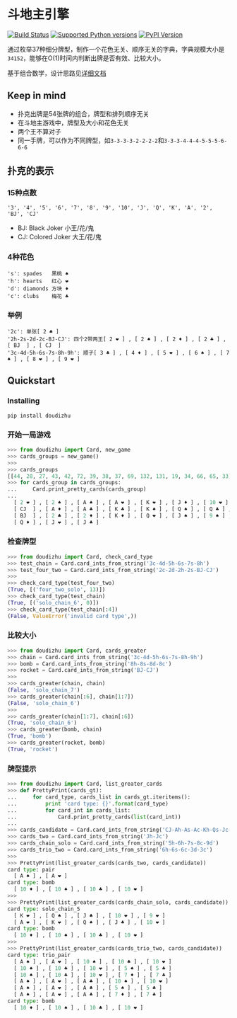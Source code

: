 # 斗地主引擎
[![Build Status](https://travis-ci.org/onestraw/doudizhu.svg)](https://travis-ci.org/onestraw/doudizhu)
[![Supported Python versions](https://img.shields.io/badge/Python-2%2C%203-green.svg)](https://pypi.org/project/doudizhu/)
[![PyPI Version](https://img.shields.io/badge/PyPI-0.1.5-orange.svg)](https://pypi.org/project/doudizhu/)

通过枚举37种细分牌型，制作一个花色无关、顺序无关的字典，字典规模大小是`34152`，能够在O(1)时间内判断出牌是否有效、比较大小。

基于组合数学，设计思路见[详细文档](docs/engine.md)

## Keep in mind
- 扑克出牌是54张牌的组合，牌型和排列顺序无关
- 在斗地主游戏中，牌型及大小和花色无关
- 两个王不算对子
- 同一手牌，可以作为不同牌型，如`3-3-3-3-2-2-2-2`和`3-3-3-4-4-4-5-5-5-6-6-6`

## 扑克的表示
### 15种点数

    '3', '4', '5', '6', '7', '8', '9', '10', 'J', 'Q', 'K', 'A', '2', 'BJ', 'CJ'

- BJ: Black Joker    小王/花/鬼
- CJ: Colored Joker  大王/花/鬼

### 4种花色

    's': spades   黑桃 ♠
    'h': hearts   红心 ❤
    'd': diamonds 方块 ♦
    'c': clubs    梅花 ♣

### 举例

    '2c': 单张[ 2 ♣ ]
    '2h-2s-2d-2c-BJ-CJ': 四个2带两王[ 2 ❤ ] , [ 2 ♠ ] , [ 2 ♦ ] , [ 2 ♣ ] , [ BJ  ] , [ CJ  ]
    '3c-4d-5h-6s-7s-8h-9h': 顺子[ 3 ♣ ] , [ 4 ♦ ] , [ 5 ❤ ] , [ 6 ♠ ] , [ 7 ♠ ] , [ 8 ❤ ] , [ 9 ❤ ]

## Quickstart
### Installing

`pip install doudizhu`

### 开始一局游戏
```python
>>> from doudizhu import Card, new_game
>>> cards_groups = new_game()
>>>
>>> cards_groups
[[44, 28, 27, 43, 42, 72, 39, 38, 37, 69, 132, 131, 19, 34, 66, 65, 33], [14, 75, 139, 138, 26, 25, 137, 23, 71, 135, 134, 20, 67, 130, 17, 16, 128], [13, 140, 76, 74, 41, 24, 22, 70, 133, 21, 68, 36, 35, 18, 129, 64, 32], [73, 40, 136]]
>>> for cards_group in cards_groups:
...     Card.print_pretty_cards(cards_group)
...
  [ 2 ❤ ] , [ 2 ♠ ] , [ A ♠ ] , [ A ❤ ] , [ K ❤ ] , [ J ♦ ] , [ 10 ❤ ] , [ 9 ❤ ] , [ 8 ❤ ] , [ 8 ♦ ] , [ 7 ♣ ] , [ 6 ♣ ] , [ 6 ♠ ] , [ 5 ❤ ] , [ 5 ♦ ] , [ 4 ♦ ] , [ 4 ❤ ]
  [ CJ  ] , [ A ♦ ] , [ A ♣ ] , [ K ♣ ] , [ K ♠ ] , [ Q ♠ ] , [ Q ♣ ] , [ 10 ♠ ] , [ 10 ♦ ] , [ 10 ♣ ] , [ 9 ♣ ] , [ 7 ♠ ] , [ 6 ♦ ] , [ 5 ♣ ] , [ 4 ♠ ] , [ 3 ♠ ] , [ 3 ♣ ]
  [ BJ  ] , [ 2 ♣ ] , [ 2 ♦ ] , [ K ♦ ] , [ Q ❤ ] , [ J ♠ ] , [ 9 ♠ ] , [ 9 ♦ ] , [ 8 ♣ ] , [ 8 ♠ ] , [ 7 ♦ ] , [ 7 ❤ ] , [ 6 ❤ ] , [ 5 ♠ ] , [ 4 ♣ ] , [ 3 ♦ ] , [ 3 ❤ ]
  [ Q ♦ ] , [ J ❤ ] , [ J ♣ ]
```

### 检查牌型
```python
>>> from doudizhu import Card, check_card_type
>>> test_chain = Card.card_ints_from_string('3c-4d-5h-6s-7s-8h')
>>> test_four_two = Card.card_ints_from_string('2c-2d-2h-2s-BJ-CJ')
>>>
>>> check_card_type(test_four_two)
(True, [('four_two_solo', 13)])
>>> check_card_type(test_chain)
(True, [('solo_chain_6', 0)])
>>> check_card_type(test_chain[:4])
(False, ValueError('invalid card type',))
```

### 比较大小
```python
>>> from doudizhu import Card, cards_greater
>>> chain = Card.card_ints_from_string('3c-4d-5h-6s-7s-8h-9h')
>>> bomb = Card.card_ints_from_string('8h-8s-8d-8c')
>>> rocket = Card.card_ints_from_string('BJ-CJ')
>>>
>>> cards_greater(chain, chain)
(False, 'solo_chain_7')
>>> cards_greater(chain[:6], chain[1:7])
(False, 'solo_chain_6')
>>>
>>> cards_greater(chain[1:7], chain[:6])
(True, 'solo_chain_6')
>>> cards_greater(bomb, chain)
(True, 'bomb')
>>> cards_greater(rocket, bomb)
(True, 'rocket')
```

### 牌型提示
```python
>>> from doudizhu import Card, list_greater_cards
>>> def PrettyPrint(cards_gt):
...     for card_type, cards_list in cards_gt.iteritems():
...         print 'card type: {}'.format(card_type)
...         for card_int in cards_list:
...             Card.print_pretty_cards(list(card_int))
...
>>> cards_candidate = Card.card_ints_from_string('CJ-Ah-As-Ac-Kh-Qs-Jc-10h-10s-10c-10d-9h-7c-7d-5c-5s')
>>> cards_two = Card.card_ints_from_string('Jh-Jc')
>>> cards_chain_solo = Card.card_ints_from_string('5h-6h-7s-8c-9d')
>>> cards_trio_two = Card.card_ints_from_string('6h-6s-6c-3d-3c')
>>>
>>> PrettyPrint(list_greater_cards(cards_two, cards_candidate))
card type: pair
  [ A ♠ ] , [ A ❤ ]
card type: bomb
  [ 10 ♦ ] , [ 10 ♠ ] , [ 10 ♣ ] , [ 10 ❤ ]
>>>
>>> PrettyPrint(list_greater_cards(cards_chain_solo, cards_candidate))
card type: solo_chain_5
  [ K ❤ ] , [ Q ♠ ] , [ J ♣ ] , [ 10 ❤ ] , [ 9 ❤ ]
  [ A ❤ ] , [ K ❤ ] , [ Q ♠ ] , [ J ♣ ] , [ 10 ❤ ]
card type: bomb
  [ 10 ♦ ] , [ 10 ♠ ] , [ 10 ♣ ] , [ 10 ❤ ]
>>>
>>> PrettyPrint(list_greater_cards(cards_trio_two, cards_candidate))
card type: trio_pair
  [ A ♠ ] , [ A ❤ ] , [ 10 ♠ ] , [ 10 ♣ ] , [ 10 ❤ ]
  [ 10 ♠ ] , [ 10 ♣ ] , [ 10 ❤ ] , [ 5 ♠ ] , [ 5 ♣ ]
  [ 10 ♠ ] , [ 10 ♣ ] , [ 10 ❤ ] , [ 7 ♦ ] , [ 7 ♣ ]
  [ A ♠ ] , [ A ❤ ] , [ A ♣ ] , [ 10 ♠ ] , [ 10 ❤ ]
  [ A ♠ ] , [ A ❤ ] , [ A ♣ ] , [ 5 ♠ ] , [ 5 ♣ ]
  [ A ♠ ] , [ A ❤ ] , [ A ♣ ] , [ 7 ♦ ] , [ 7 ♣ ]
card type: bomb
  [ 10 ♦ ] , [ 10 ♠ ] , [ 10 ♣ ] , [ 10 ❤ ]
```
